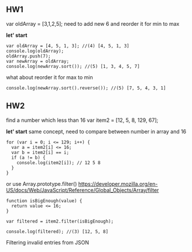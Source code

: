 ## HW1
var oldArray = [3,1,2,5];
need to add new 6 
and reorder it for min to max

**let' start**

```
var oldArray = [4, 5, 1, 3]; //(4) [4, 5, 1, 3]
console.log(oldArray);
oldArray.push(7);
var newArray = oldArray;
console.log(newArray.sort()); //(5) [1, 3, 4, 5, 7]

```

what about reorder it for max to min

```
console.log(newArray.sort().reverse()); //(5) [7, 5, 4, 3, 1]
```

## HW2
find a number which less than 16
var item2 = [12, 5, 8, 129, 67];

**let' start**
same concept, need to compare between number in array and 16 

```
for (var i = 0; i <= 129; i++) {
  var a = item2[i] <= 16;
  var b = item2[i] == i;
  if (a != b) {
    console.log(item2[i]); // 12 5 8
  }
}

```

or use Array.prototype.filter()
https://developer.mozilla.org/en-US/docs/Web/JavaScript/Reference/Global_Objects/Array/filter

```
function isBigEnough(value) {
  return value <= 16;
}

var filtered = item2.filter(isBigEnough);

console.log(filtered); //(3) [12, 5, 8]
```

Filtering invalid entries from JSON

